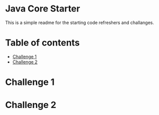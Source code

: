 # Java Core Starter

This is a simple readme for the starting code refreshers and challanges.

# Table of contents
* [Challenge 1](#Challenge-1)
* [Challenge 2](#Challenge-2)

# Challenge 1

# Challenge 2

